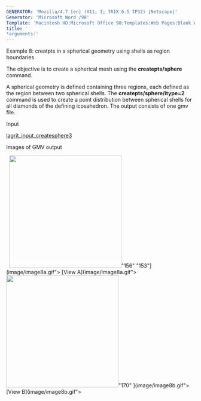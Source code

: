 ```yaml
---
GENERATOR: 'Mozilla/4.7 [en] (X11; I; IRIX 6.5 IP32) [Netscape]'
Generator: 'Microsoft Word /98'
Template: 'Macintosh HD:Microsoft Office 98:Templates:Web Pages:Blank Web Page'
title: '
*arguments:'
---
```


 Example 8: creatpts in a spherical geometry using shells as region
 boundaries

  The objective is to create a spherical mesh using the
  **createpts/sphere** command.
 
  A spherical geometry is defined containing three regions, each
  defined as the region between two spherical shells. The
  **createpts/sphere/itype=2** command is used to create a point
  distribution between spherical shells for all diamonds of the
  defining icosahedron. The output consists of one gmv file.

 Input     

  [lagrit\_input\_createsphere3](../lagrit_input_createsphere3)

 Images of GMV output

   <img height="300" width="300" src="https://lanl.github.io/LaGriT/assets/images/image8tn.gif">"156"
 "153"](image/image8a.gif"> [View A](image/image8a.gif">     
 <img height="300" width="300" src="https://lanl.github.io/LaGriT/assets/images/image8btn.gif">"170"
 ](image/image8b.gif"> [View B](image/image8b.gif">
